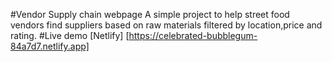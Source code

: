 #Vendor Supply chain webpage
A simple project to help street food vendors find suppliers based on raw materials filtered by location,price and rating.
#Live demo
[Netlify] [https://celebrated-bubblegum-84a7d7.netlify.app]
